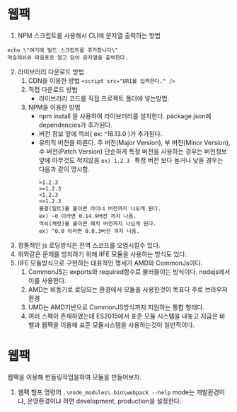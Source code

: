 # 웹팩

1. NPM 스크립트를 사용해서 CLI에 문자열 출력하는 방법

```
echo \"여기에 빌드 스크립트를 추가합니다\"
역슬래쉬와 따옴표로 열고 닫아 문자열을 출력한다.
```

2. 라이브러리 다운로드 방법
   1. CDN을 이용한 방법
      `<script src="URI를 입력한다." />`
   2. 직접 다운로드 방법
      - 라이브러리 코드를 직접 프로젝트 폴더에 넣는방법.
   3. NPM을 이용한 방법
      - npm install 을 사용하여 라이브러리를 설치한다. package.json에 dependencies가 추가된다.
      - 버전 정보 앞에 꺽쇠( ex: ^16.13.0 )가 추가된다.
      - 유의적 버전을 따른다. 주 버전(Major Version), 부 버전(Minor Version), 수 버전(Patch Version)
        단순하게 특정 버전을 사용하는 경우는 버전정보앞에 아무것도 적지않음
        `ex) 1.2.3 `
        특정 버전 보다 높거나 낮을 경우는 다음과 같이 명시함.
        ```
        >1.2.3
        >=1.2.3
        <1.2.3
        <=1.2.3
        물결(틸트)를 붙이면 마이너 버전까지 나오게 된다.
        ex) ~0 이라면 0.14.9버전 까지 나옴.
        꺽쇠(캐럿)를 붙이면 패치 버전까지 나오게 된다.
        ex) ^0.0 이라면 0.0.3버전 까지 나옴.
        ```
3. 정통적인 js 로딩방식은 전역 스코프를 오염시킬수 있다.
4. 위와같은 문제를 방지하기 위해 IIFE 모듈을 사용하는 방식도 있다.
5. IIFE 모듈방식으로 구현하는 대표적인 명세가 AMD와 CommonJs이다.
   1. CommonJS는 exports와 required함수로 불러들이는 방식이다. nodejs에서 이를 사용한다.
   2. AMD는 비동기로 로딩되는 환경에서 모듈을 사용한것이 목표다 주로 브라우저 환경
   3. UMD는 AMD기반으로 CommonJS방식까지 지원하는 통합 형태다.
   4. 여러 스펙이 존재하였는데 ES2015에서 표준 모듈 시스템을 내놓고 지금은 바벨과 웹팩을 이용해 표준 모듈시스템을 사용하는것이 일반적이다.

# 웹팩

웹팩을 이용해 번들링작업을하여 모듈을 만들어보자.

1. 웹팩 헬프 명령어
   `.\node_modules\.bin\webpack --help`
   mode는 개발환경이냐, 운영환경이냐 하면 development, production을 설정한다.
